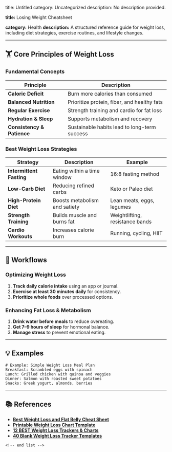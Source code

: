 title: Untitled
category: Uncategorized
description: No description provided.

**title:** Losing Weight Cheatsheet

**category:** Health
**description:** A structured reference guide for weight loss, including diet strategies, exercise routines, and lifestyle changes.

---

## 🏋️ **Core Principles of Weight Loss**

### **Fundamental Concepts**

| Principle                        | Description                                  |
| -------------------------------- | -------------------------------------------- |
| **Caloric Deficit**        | Burn more calories than consumed             |
| **Balanced Nutrition**     | Prioritize protein, fiber, and healthy fats  |
| **Regular Exercise**       | Strength training and cardio for fat loss    |
| **Hydration & Sleep**      | Supports metabolism and recovery             |
| **Consistency & Patience** | Sustainable habits lead to long-term success |

### **Best Weight Loss Strategies**

| Strategy                       | Description                   | Example                         |
| ------------------------------ | ----------------------------- | ------------------------------- |
| **Intermittent Fasting** | Eating within a time window   | 16:8 fasting method             |
| **Low-Carb Diet**        | Reducing refined carbs        | Keto or Paleo diet              |
| **High-Protein Diet**    | Boosts metabolism and satiety | Lean meats, eggs, legumes       |
| **Strength Training**    | Builds muscle and burns fat   | Weightlifting, resistance bands |
| **Cardio Workouts**      | Increases calorie burn        | Running, cycling, HIIT          |

---

## 🔄 **Workflows**

### **Optimizing Weight Loss**

1. **Track daily calorie intake** using an app or journal.
2. **Exercise at least 30 minutes daily** for consistency.
3. **Prioritize whole foods** over processed options.

### **Enhancing Fat Loss & Metabolism**

1. **Drink water before meals** to reduce overeating.
2. **Get 7–9 hours of sleep** for hormonal balance.
3. **Manage stress** to prevent emotional eating.

---

## 💡 **Examples**

```plaintext
# Example: Simple Weight Loss Meal Plan
Breakfast: Scrambled eggs with spinach  
Lunch: Grilled chicken with quinoa and veggies  
Dinner: Salmon with roasted sweet potatoes  
Snacks: Greek yogurt, almonds, berries  
```

---

## 📚 **References**

- **[Best Weight Loss and Flat Belly Cheat Sheet](https://zerofatfitness.com/weight-loss-and-flat-belly-cheat-sheet-to-lose-10-pounds-in-2-weeks/)**
- **[Printable Weight Loss Chart Template](https://www.codonfx.com/weight-loss-chart-template/)**
- **[12 BEST Weight Loss Trackers &amp; Charts](https://www.getexceltemplates.com/weight-loss-templates.html)**
- **[40 Blank Weight Loss Tracker Templates](https://templatelab.com/weight-loss-tracker/)**

```
<!-- end list -->
```